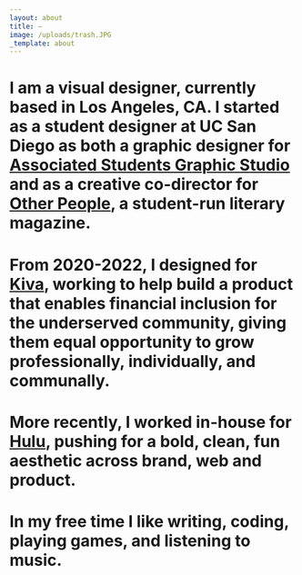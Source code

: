 ```yaml
---
layout: about
title: —
image: /uploads/trash.JPG
_template: about
---
```









# I am a visual designer, currently based in Los Angeles, CA. I started as a student designer at UC San Diego as both a graphic designer for [Associated Students Graphic Studio](https://asgraphicstudio.ucsd.edu "AS Graphic Studio") and as a creative co-director for [Other People](https://otherpeoplesd.com "Other People"), a student-run literary magazine.

# From 2020-2022, I designed for [Kiva](Kiva.org "https://kiva.org"), working to help build a product that enables financial inclusion for the underserved community, giving them equal opportunity to grow professionally, individually, and communally.

# More recently, I worked in-house for [Hulu](https://hulu.com "Hulu"), pushing for a bold, clean, fun aesthetic across brand, web and product.

# In my free time I like writing, coding, playing games, and listening to music.
